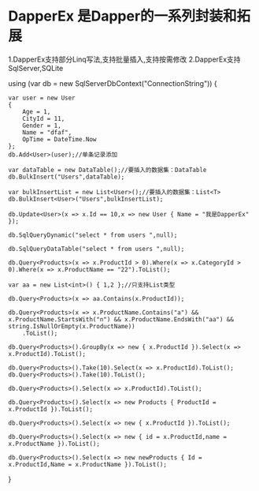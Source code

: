 # DapperEx 是Dapper的一系列封装和拓展
1.DapperEx支持部分Linq写法,支持批量插入,支持按需修改
2.DapperEx支持SqlServer,SQLite

using (var db = new SqlServerDbContext("ConnectionString"))
{

    var user = new User
    {
        Age = 1,
        CityId = 11,
        Gender = 1,
        Name = "dfaf",
        OpTime = DateTime.Now
    };
    db.Add<User>(user);//单条记录添加

    var dataTable = new DataTable();//要插入的数据集：DataTable
    db.BulkInsert("Users",dataTable);

    var bulkInsertList = new List<User>();//要插入的数据集：List<T>
    db.BulkInsert<User>("Users",bulkInsertList);

    db.Update<User>(x => x.Id == 10,x => new User { Name = "我是DapperEx" });

    db.SqlQueryDynamic("select * from users ",null);

    db.SqlQueryDataTable("select * from users ",null);

    db.Query<Products>(x => x.ProductId > 0).Where(x => x.CategoryId > 0).Where(x => x.ProductName == "22").ToList();

    var aa = new List<int>() { 1,2 };//只支持List类型

    db.Query<Products>(x => aa.Contains(x.ProductId));

    db.Query<Products>(x => x.ProductName.Contains("a") && x.ProductName.StartsWith("n") && x.ProductName.EndsWith("aa") && string.IsNullOrEmpty(x.ProductName))
        .ToList();

    db.Query<Products>().GroupBy(x => new { x.ProductId }).Select(x => x.ProductId).ToList();

    db.Query<Products>().Take(10).Select(x => x.ProductId).ToList();
    db.Query<Products>().Take(10).ToList();

    db.Query<Products>().Select(x => x.ProductId).ToList();

    db.Query<Products>().Select(x => new Products { ProductId = x.ProductId }).ToList();

    db.Query<Products>().Select(x => new { x.ProductId }).ToList();

    db.Query<Products>().Select(x => new { id = x.ProductId,name = x.ProductName }).ToList();

    db.Query<Products>().Select(x => new newProducts { Id = x.ProductId,Name = x.ProductName }).ToList();

}